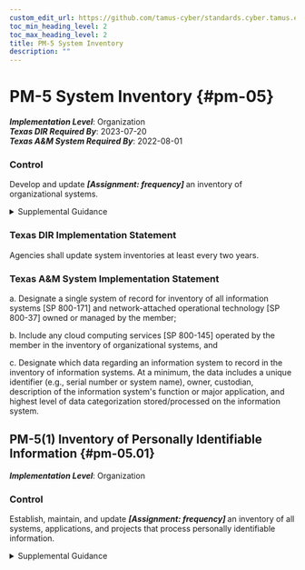```yaml
---
custom_edit_url: https://github.com/tamus-cyber/standards.cyber.tamus.edu/tree/main/static/content/tamus.edu/TAMUS_profile.xml
toc_min_heading_level: 2
toc_max_heading_level: 2
title: PM-5 System Inventory
description: ""
---
```


# PM-5 System Inventory {#pm-05}

_**Implementation Level**_: Organization\
_**Texas DIR Required By**_: 2023-07-20\
_**Texas A&M System Required By**_: 2022-08-01

### Control

Develop and update <strong> <em>[Assignment: frequency]</em> </strong> an inventory of organizational systems.

<details>
  <summary>Supplemental Guidance</summary>

 <a xmlns="http://csrc.nist.gov/ns/oscal/1.0" href="#27847491-5ce1-4f6a-a1e4-9e483782f0ef">OMB A-130</a> provides guidance on developing systems inventories and associated reporting requirements. System inventory refers to an organization-wide inventory of systems, not system components as described in <a xmlns="http://csrc.nist.gov/ns/oscal/1.0" href="#cm-8">CM-8</a>.

</details>

### Texas DIR Implementation Statement

Agencies shall update system inventories at least every two years.

### Texas A&M System Implementation Statement

a. Designate a single system of record for inventory of all information systems [SP 800-171] and network-attached operational technology [SP 800-37] owned or managed by the member;

b. Include any cloud computing services [SP 800-145] operated by the member in the inventory of organizational systems, and

c. Designate which data regarding an information system to record in the inventory of information systems. At a minimum, the data includes a unique identifier (e.g., serial number or system name), owner, custodian, description of the information system's function or major application, and highest level of data categorization stored/processed on the information system.

## PM-5(1) Inventory of Personally Identifiable Information {#pm-05.01}

_**Implementation Level**_: Organization

### Control

Establish, maintain, and update <strong> <em>[Assignment: frequency]</em> </strong> an inventory of all systems, applications, and projects that process personally identifiable information.

<details>
  <summary>Supplemental Guidance</summary>

An inventory of systems, applications, and projects that process personally identifiable information supports the mapping of data actions, providing individuals with privacy notices, maintaining accurate personally identifiable information, and limiting the processing of personally identifiable information when such information is not needed for operational purposes. Organizations may use this inventory to ensure that systems only process the personally identifiable information for authorized purposes and that this processing is still relevant and necessary for the purpose specified therein.

</details>


